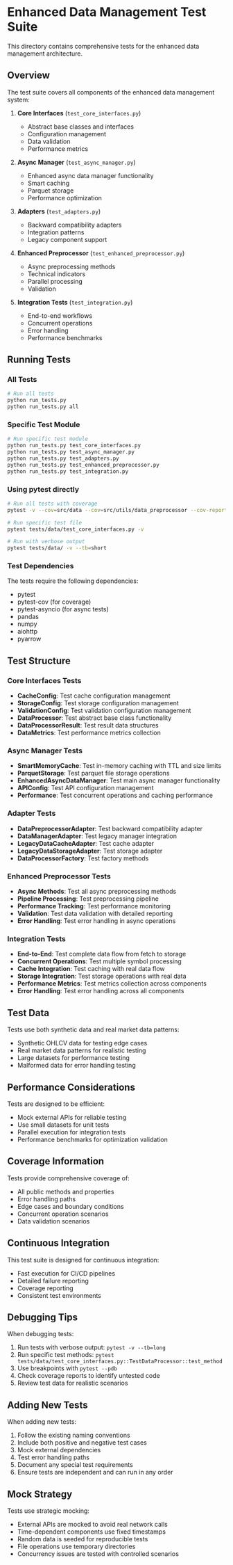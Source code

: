 # Enhanced Data Management Test Suite

This directory contains comprehensive tests for the enhanced data management architecture.

## Overview

The test suite covers all components of the enhanced data management system:

1. **Core Interfaces** (`test_core_interfaces.py`)
   - Abstract base classes and interfaces
   - Configuration management
   - Data validation
   - Performance metrics

2. **Async Manager** (`test_async_manager.py`)
   - Enhanced async data manager functionality
   - Smart caching
   - Parquet storage
   - Performance optimization

3. **Adapters** (`test_adapters.py`)
   - Backward compatibility adapters
   - Integration patterns
   - Legacy component support

4. **Enhanced Preprocessor** (`test_enhanced_preprocessor.py`)
   - Async preprocessing methods
   - Technical indicators
   - Parallel processing
   - Validation

5. **Integration Tests** (`test_integration.py`)
   - End-to-end workflows
   - Concurrent operations
   - Error handling
   - Performance benchmarks

## Running Tests

### All Tests
```bash
# Run all tests
python run_tests.py
python run_tests.py all
```

### Specific Test Module
```bash
# Run specific test module
python run_tests.py test_core_interfaces.py
python run_tests.py test_async_manager.py
python run_tests.py test_adapters.py
python run_tests.py test_enhanced_preprocessor.py
python run_tests.py test_integration.py
```

### Using pytest directly
```bash
# Run all tests with coverage
pytest -v --cov=src/data --cov=src/utils/data_preprocessor --cov-report=term-missing

# Run specific test file
pytest tests/data/test_core_interfaces.py -v

# Run with verbose output
pytest tests/data/ -v --tb=short
```

### Test Dependencies
The tests require the following dependencies:
- pytest
- pytest-cov (for coverage)
- pytest-asyncio (for async tests)
- pandas
- numpy
- aiohttp
- pyarrow

## Test Structure

### Core Interfaces Tests
- **CacheConfig**: Test cache configuration management
- **StorageConfig**: Test storage configuration management
- **ValidationConfig**: Test validation configuration management
- **DataProcessor**: Test abstract base class functionality
- **DataProcessorResult**: Test result data structures
- **DataMetrics**: Test performance metrics collection

### Async Manager Tests
- **SmartMemoryCache**: Test in-memory caching with TTL and size limits
- **ParquetStorage**: Test parquet file storage operations
- **EnhancedAsyncDataManager**: Test main async manager functionality
- **APIConfig**: Test API configuration management
- **Performance**: Test concurrent operations and caching performance

### Adapter Tests
- **DataPreprocessorAdapter**: Test backward compatibility adapter
- **DataManagerAdapter**: Test legacy manager integration
- **LegacyDataCacheAdapter**: Test cache adapter
- **LegacyDataStorageAdapter**: Test storage adapter
- **DataProcessorFactory**: Test factory methods

### Enhanced Preprocessor Tests
- **Async Methods**: Test all async preprocessing methods
- **Pipeline Processing**: Test preprocessing pipeline
- **Performance Tracking**: Test performance monitoring
- **Validation**: Test data validation with detailed reporting
- **Error Handling**: Test error handling in async operations

### Integration Tests
- **End-to-End**: Test complete data flow from fetch to storage
- **Concurrent Operations**: Test multiple symbol processing
- **Cache Integration**: Test caching with real data flow
- **Storage Integration**: Test storage operations with real data
- **Performance Metrics**: Test metrics collection across components
- **Error Handling**: Test error handling across all components

## Test Data

Tests use both synthetic data and real market data patterns:
- Synthetic OHLCV data for testing edge cases
- Real market data patterns for realistic testing
- Large datasets for performance testing
- Malformed data for error handling testing

## Performance Considerations

Tests are designed to be efficient:
- Mock external APIs for reliable testing
- Use small datasets for unit tests
- Parallel execution for integration tests
- Performance benchmarks for optimization validation

## Coverage Information

Tests provide comprehensive coverage of:
- All public methods and properties
- Error handling paths
- Edge cases and boundary conditions
- Concurrent operation scenarios
- Data validation scenarios

## Continuous Integration

This test suite is designed for continuous integration:
- Fast execution for CI/CD pipelines
- Detailed failure reporting
- Coverage reporting
- Consistent test environments

## Debugging Tips

When debugging tests:
1. Run tests with verbose output: `pytest -v --tb=long`
2. Run specific test methods: `pytest tests/data/test_core_interfaces.py::TestDataProcessor::test_method`
3. Use breakpoints with `pytest --pdb`
4. Check coverage reports to identify untested code
5. Review test data for realistic scenarios

## Adding New Tests

When adding new tests:
1. Follow the existing naming conventions
2. Include both positive and negative test cases
3. Mock external dependencies
4. Test error handling paths
5. Document any special test requirements
6. Ensure tests are independent and can run in any order

## Mock Strategy

Tests use strategic mocking:
- External APIs are mocked to avoid real network calls
- Time-dependent components use fixed timestamps
- Random data is seeded for reproducible tests
- File operations use temporary directories
- Concurrency issues are tested with controlled scenarios